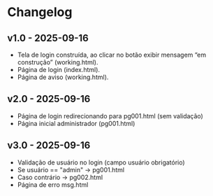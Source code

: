 # Changelog

## v1.0 - 2025-09-16
- Tela de login construída, ao clicar no botão exibir mensagem “em construção” (working.html). 
- Página de login (index.html). 
- Página de aviso (working.html).

## v2.0 - 2025-09-16
- Página de login redirecionando para pg001.html (sem validação)
- Página inicial administrador (pg001.html)

## v3.0 - 2025-09-16
- Validação de usuário no login (campo usuário obrigatório)
- Se usuário == "admin" -> pg001.html
- Caso contrário -> pg002.html
- Página de erro msg.html
